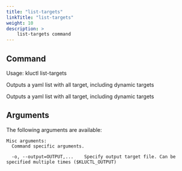 ```yaml
---
title: "list-targets"
linkTitle: "list-targets"
weight: 10
description: >
    list-targets command
---
```


## Command
<!-- BEGIN SECTION "list-targets" "Usage" false -->
Usage: kluctl list-targets

Outputs a yaml list with all target, including dynamic targets

Outputs a yaml list with all target, including dynamic targets

<!-- END SECTION -->

## Arguments
The following arguments are available:
<!-- BEGIN SECTION "list-targets" "Misc arguments" true -->
```
Misc arguments:
  Command specific arguments.

  -o, --output=OUTPUT,...    Specify output target file. Can be specified multiple times ($KLUCTL_OUTPUT)

```
<!-- END SECTION -->